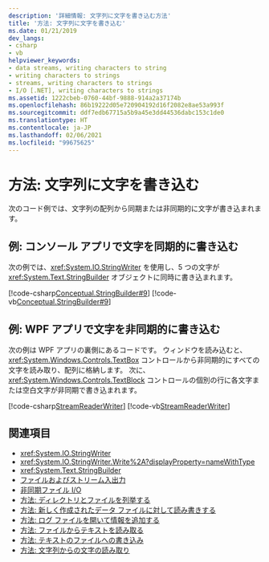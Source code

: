 ```yaml
---
description: '詳細情報: 文字列に文字を書き込む方法'
title: '方法: 文字列に文字を書き込む'
ms.date: 01/21/2019
dev_langs:
- csharp
- vb
helpviewer_keywords:
- data streams, writing characters to string
- writing characters to strings
- streams, writing characters to strings
- I/O [.NET], writing characters to strings
ms.assetid: 1222cbeb-0760-44bf-9888-914a2a37174b
ms.openlocfilehash: 86b19222d05e720904192d16f2082e8ae53a993f
ms.sourcegitcommit: ddf7edb67715a5b9a45e3dd44536dabc153c1de0
ms.translationtype: HT
ms.contentlocale: ja-JP
ms.lasthandoff: 02/06/2021
ms.locfileid: "99675625"
---
```

# <a name="how-to-write-characters-to-a-string"></a>方法: 文字列に文字を書き込む

次のコード例では、文字列の配列から同期または非同期的に文字が書き込まれます。  
  
## <a name="example-write-characters-synchronously-in-a-console-app"></a>例: コンソール アプリで文字を同期的に書き込む  

 次の例では、<xref:System.IO.StringWriter> を使用し、5 つの文字が <xref:System.Text.StringBuilder> オブジェクトに同時に書き込まれます。
  
 [!code-csharp[Conceptual.StringBuilder#9](../../../samples/snippets/csharp/VS_Snippets_CLR/Conceptual.StringBuilder/cs/example2.cs#9)]
 [!code-vb[Conceptual.StringBuilder#9](../../../samples/snippets/visualbasic/VS_Snippets_CLR/Conceptual.StringBuilder/vb/example2.vb#9)]  
  
## <a name="example-write-characters-asynchronously-in-a-wpf-app"></a>例: WPF アプリで文字を非同期的に書き込む

 次の例は WPF アプリの裏側にあるコードです。 ウィンドウを読み込むと、<xref:System.Windows.Controls.TextBox> コントロールから非同期的にすべての文字を読み取り、配列に格納します。 次に、<xref:System.Windows.Controls.TextBlock> コントロールの個別の行に各文字または空白文字が非同期で書き込まれます。  
  
 [!code-csharp[StreamReaderWriter](../../../samples/snippets/csharp/VS_Snippets_Wpf/StringReaderWriter/MainWindow.xaml.cs)]
 [!code-vb[StreamReaderWriter](../../../samples/snippets/visualbasic/VS_Snippets_Wpf/StringReaderWriter/MainWindow.xaml.vb)]  
  
## <a name="see-also"></a>関連項目

- <xref:System.IO.StringWriter>  
- <xref:System.IO.StringWriter.Write%2A?displayProperty=nameWithType>  
- <xref:System.Text.StringBuilder>  
- [ファイルおよびストリーム入出力](index.md)  
- [非同期ファイル I/O](asynchronous-file-i-o.md)  
- [方法: ディレクトリとファイルを列挙する](how-to-enumerate-directories-and-files.md)  
- [方法: 新しく作成されたデータ ファイルに対して読み書きする](how-to-read-and-write-to-a-newly-created-data-file.md)  
- [方法: ログ ファイルを開いて情報を追加する](how-to-open-and-append-to-a-log-file.md)  
- [方法: ファイルからテキストを読み取る](how-to-read-text-from-a-file.md)  
- [方法: テキストのファイルへの書き込み](how-to-write-text-to-a-file.md)  
- [方法: 文字列からの文字の読み取り](how-to-read-characters-from-a-string.md)
